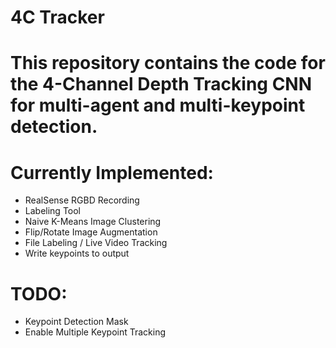 # 4C Tracker
# This repository contains the code for the 4-Channel Depth Tracking CNN for multi-agent and multi-keypoint detection.

# Currently Implemented:
- RealSense RGBD Recording
- Labeling Tool
- Naive K-Means Image Clustering
- Flip/Rotate Image Augmentation
- File Labeling / Live Video Tracking
- Write keypoints to output

# TODO:
- Keypoint Detection Mask
- Enable Multiple Keypoint Tracking

